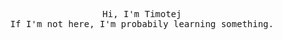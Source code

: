 <p align="center">
    <samp>Hi, I'm Timotej</samp></br>
    <samp>If I'm not here, I'm probabily learning something.</samp>
</p>
